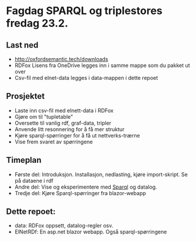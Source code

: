 # Fagdag SPARQL og triplestores fredag 23.2.
## Last ned
* http://oxfordsemantic.tech/downloads
* RDFox Lisens fra OneDrive legges inn i samme mappe som du pakket ut over
* Csv-fil med elnet-data legges i data-mappen i dette repoet
  

## Prosjektet
* Laste inn csv-fil med elnett-data i RDFox
* Gjøre om til "tupletable"
* Oversette til vanlig rdf, graf-data, tripler
* Anvende litt resonnering for å få mer struktur
* Kjøre sparql-spørringer for å få ut nettverks-trærne
* Vise frem svaret av spørringene

## Timeplan
* Første del: Introduksjon. Installasjon, nedlasting, kjøre import-skript. Se på dataene i rdf
* Andre del: Vise og eksperimentere med [Sparql](./docs/sparql.md) og datalog.
* Tredje del: Kjøre Sparql-spørringer fra blazor-webapp

## Dette repoet:
* data: RDFox oppsett, datalog-regler osv.
* ElNetRDf: En asp.net blazor webapp. Også sparql-spørringene
